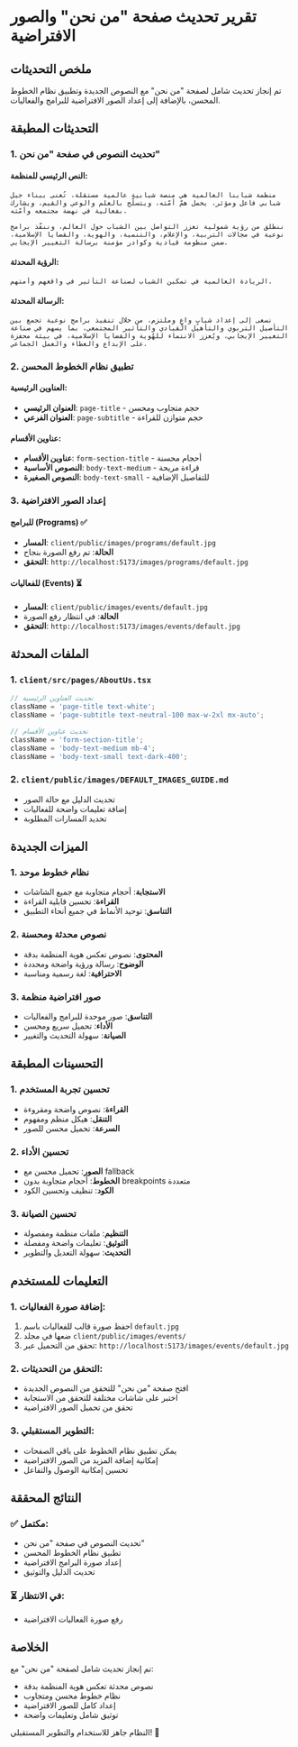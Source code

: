 # تقرير تحديث صفحة "من نحن" والصور الافتراضية

## ملخص التحديثات

تم إنجاز تحديث شامل لصفحة "من نحن" مع النصوص الجديدة وتطبيق نظام الخطوط المحسن، بالإضافة إلى إعداد الصور الافتراضية للبرامج والفعاليات.

## التحديثات المطبقة

### 1. تحديث النصوص في صفحة "من نحن"

#### النص الرئيسي للمنظمة:

```
منظمة شبابنا العالمية هي منصة شبابية عالمية مستقلة، تُعنى ببناء جيل شبابي فاعل ومؤثر، يحمل همّ أمّته، ويتسلّح بالعلم والوعي والقيم، ويشارك بفعالية في نهضة مجتمعه وأمّته.

ننطلق من رؤية شمولية تعزز التواصل بين الشباب حول العالم، وننفّذ برامج نوعية في مجالات التربية، والإعلام، والتنمية، والهوية، والقضايا الإسلامية، ضمن منظومة قيادية وكوادر مؤمنة برسالة التغيير الإيجابي.
```

#### الرؤية المحدثة:

```
الريادة العالمية في تمكين الشباب لصناعة التأثير في واقعهم وأمتهم.
```

#### الرسالة المحدثة:

```
نسعى إلى إعداد شبابٍ واعٍ وملتزم، من خلال تنفيذ برامج نوعية تجمع بين التأصيل التربوي والتأهيل القيادي والتأثير المجتمعي، بما يسهم في صناعة التغيير الإيجابي، ويُعزز الانتماء للهُوية والقضايا الإسلامية، في بيئة محفزة على الإبداع والعطاء والعمل الجماعي.
```

### 2. تطبيق نظام الخطوط المحسن

#### العناوين الرئيسية:

- **العنوان الرئيسي**: `page-title` - حجم متجاوب ومحسن
- **العنوان الفرعي**: `page-subtitle` - حجم متوازن للقراءة

#### عناوين الأقسام:

- **عناوين الأقسام**: `form-section-title` - أحجام محسنة
- **النصوص الأساسية**: `body-text-medium` - قراءة مريحة
- **النصوص الصغيرة**: `body-text-small` - للتفاصيل الإضافية

### 3. إعداد الصور الافتراضية

#### للبرامج (Programs) ✅

- **المسار**: `client/public/images/programs/default.jpg`
- **الحالة**: تم رفع الصورة بنجاح
- **التحقق**: `http://localhost:5173/images/programs/default.jpg`

#### للفعاليات (Events) ⏳

- **المسار**: `client/public/images/events/default.jpg`
- **الحالة**: في انتظار رفع الصورة
- **التحقق**: `http://localhost:5173/images/events/default.jpg`

## الملفات المحدثة

### 1. `client/src/pages/AboutUs.tsx`

```typescript
// تحديث العناوين الرئيسية
className = 'page-title text-white';
className = 'page-subtitle text-neutral-100 max-w-2xl mx-auto';

// تحديث عناوين الأقسام
className = 'form-section-title';
className = 'body-text-medium mb-4';
className = 'body-text-small text-dark-400';
```

### 2. `client/public/images/DEFAULT_IMAGES_GUIDE.md`

- تحديث الدليل مع حالة الصور
- إضافة تعليمات واضحة للفعاليات
- تحديد المسارات المطلوبة

## الميزات الجديدة

### 1. نظام خطوط موحد

- **الاستجابة**: أحجام متجاوبة مع جميع الشاشات
- **القراءة**: تحسين قابلية القراءة
- **التناسق**: توحيد الأنماط في جميع أنحاء التطبيق

### 2. نصوص محدثة ومحسنة

- **المحتوى**: نصوص تعكس هوية المنظمة بدقة
- **الوضوح**: رسالة ورؤية واضحة ومحددة
- **الاحترافية**: لغة رسمية ومناسبة

### 3. صور افتراضية منظمة

- **التناسق**: صور موحدة للبرامج والفعاليات
- **الأداء**: تحميل سريع ومحسن
- **الصيانة**: سهولة التحديث والتغيير

## التحسينات المطبقة

### 1. تحسين تجربة المستخدم

- **القراءة**: نصوص واضحة ومقروءة
- **التنقل**: هيكل منظم ومفهوم
- **السرعة**: تحميل محسن للصور

### 2. تحسين الأداء

- **الصور**: تحميل محسن مع fallback
- **الخطوط**: أحجام متجاوبة بدون breakpoints متعددة
- **الكود**: تنظيف وتحسين الكود

### 3. تحسين الصيانة

- **التنظيم**: ملفات منظمة ومفصولة
- **التوثيق**: تعليمات واضحة ومفصلة
- **التحديث**: سهولة التعديل والتطوير

## التعليمات للمستخدم

### 1. إضافة صورة الفعاليات:

1. احفظ صورة قالب للفعاليات باسم `default.jpg`
2. ضعها في مجلد `client/public/images/events/`
3. تحقق من التحميل عبر: `http://localhost:5173/images/events/default.jpg`

### 2. التحقق من التحديثات:

- افتح صفحة "من نحن" للتحقق من النصوص الجديدة
- اختبر على شاشات مختلفة للتحقق من الاستجابة
- تحقق من تحميل الصور الافتراضية

### 3. التطوير المستقبلي:

- يمكن تطبيق نظام الخطوط على باقي الصفحات
- إمكانية إضافة المزيد من الصور الافتراضية
- تحسين إمكانية الوصول والتفاعل

## النتائج المحققة

### ✅ مكتمل:

- تحديث النصوص في صفحة "من نحن"
- تطبيق نظام الخطوط المحسن
- إعداد صورة البرامج الافتراضية
- تحديث الدليل والتوثيق

### ⏳ في الانتظار:

- رفع صورة الفعاليات الافتراضية

## الخلاصة

تم إنجاز تحديث شامل لصفحة "من نحن" مع:

- نصوص محدثة تعكس هوية المنظمة بدقة
- نظام خطوط محسن ومتجاوب
- إعداد كامل للصور الافتراضية
- توثيق شامل وتعليمات واضحة

النظام جاهز للاستخدام والتطوير المستقبلي! 🚀
